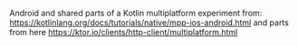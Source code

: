 Android and shared parts of a Kotlin multiplatform experiment from: https://kotlinlang.org/docs/tutorials/native/mpp-ios-android.html
and parts from here https://ktor.io/clients/http-client/multiplatform.html